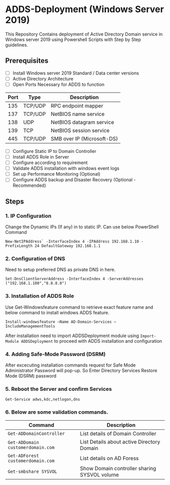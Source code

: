 # ADDS-Deployment (Windows Server 2019)

This Repository Contains deployment of Active Directory Domain service in Windows server 2019 using Powershell Scripts with Step by Step guidelines. 
## Prerequisites
 - [ ] Install Windows server 2019 Standard / Data center versions
 - [ ] Active Directory Architecture
 - [ ] Open Ports Necessary for ADDS to function
		 
|               Port |Type                          |Description                       |
|----------------|-------------------------------|-----------------------------|
|135|TCP/UDP       |RPC endpoint mapper         |
|   137       |TCP/UDP           |NetBIOS name service            |
|138         |UDP|NetBIOS datagram service|
|139	|TCP|NetBIOS session service|
|445|TCP/UDP|SMB over IP (Microsoft-DS)|


 - [ ] Configure Static IP to Domain Controller
 - [ ] Install ADDS Role in Server 
 - [ ] Configure according to requirement
 - [ ] Validate ADDS installation with windows event logs
 - [ ] Set up Performance Monitoring (Optional)
 - [ ] Configure ADDS backup and Disaster Recovery (Optional - Recommended)
 
 ## Steps
 
 ### 1. IP Configuration
   
   Change the Dynamic IPs (If any) in to static IP. Can use below PowerShell Command
  
   ```New-NetIPAddress` -InterfaceIndex 4 -IPAddress 192.168.1.10 -PrefixLength 24 DefaultGateway 192.168.1.1```
	
 ### 2. Configuration of DNS 
   Need to setup preferred DNS as private DNS in here.
	
   ```Set-DnsClientServerAddress -InterfaceIndex 4 -ServerAddresses ("192.168.1.100","8.8.8.8")```
	
### 3. Installation of ADDS Role
   Use Get-Windowsfeature command to retrieve exact feature name and below command to install windows ADDS feature.
	
   ```Install-windowsfeature –Name AD-Domain-Services –IncludeManagementTools```
	
   After installation need to import ADDSDeployment module using ```Import-Module ADDSDeployment``` to proceed with ADDS installation and configuration
   
### 4. Adding Safe-Mode Password (DSRM)

  After excecuting installation commands request for Safe Mode Administrator Password will pop-up. So Enter Directory Services Restore Mode (DSRM)  password
### 5. Reboot the Server and confirm Services

   ```Get-Service adws,kdc,netlogon,dns```
   
### 6. Below are some validation commands.

|Command|Description  |
|---------------|--|
|```Get-ADDomainController```              |  List details of Domain Controller|
|```Get-ADDomain customerdomain.com```		| List Details about active Directory Domain |
|```Get-ADForest customerdomain.com``` | List details on AD Foress|
|```Get-smbshare SYSVOL``` | Show Domain controller sharing SYSVOL volume |

	
